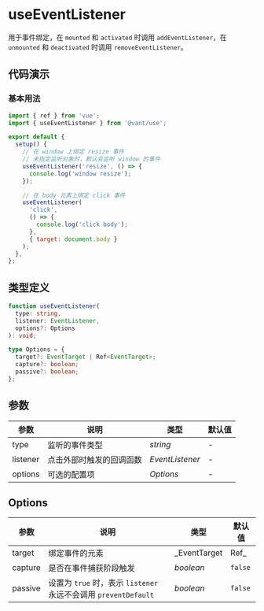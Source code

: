 # useEventListener

用于事件绑定，在 `mounted` 和 `activated` 时调用 `addEventListener`，在 `unmounted` 和 `deactivated` 时调用 `removeEventListener`。

## 代码演示

### 基本用法

```js
import { ref } from 'vue';
import { useEventListener } from '@vant/use';

export default {
  setup() {
    // 在 window 上绑定 resize 事件
    // 未指定监听对象时，默认会监听 window 的事件
    useEventListener('resize', () => {
      console.log('window resize');
    });

    // 在 body 元素上绑定 click 事件
    useEventListener(
      'click',
      () => {
        console.log('click body');
      },
      { target: document.body }
    );
  },
};
```

## 类型定义

```ts
function useEventListener(
  type: string,
  listener: EventListener,
  options?: Options
): void;

type Options = {
  target?: EventTarget | Ref<EventTarget>;
  capture?: boolean;
  passive?: boolean;
};
```

## 参数

| 参数     | 说明                     | 类型            | 默认值 |
| -------- | ------------------------ | --------------- | ------ |
| type     | 监听的事件类型           | _string_        | -      |
| listener | 点击外部时触发的回调函数 | _EventListener_ | -      |
| options  | 可选的配置项             | _Options_       | -      |

## Options

| 参数 | 说明 | 类型 | 默认值 |
| --- | --- | --- | --- |
| target | 绑定事件的元素 | \_EventTarget | Ref<EventTarget>\_ | `window` |
| capture | 是否在事件捕获阶段触发 | _boolean_ | `false` |
| passive | 设置为 `true` 时，表示 `listener` 永远不会调用 `preventDefault` | _boolean_ | `false` |
